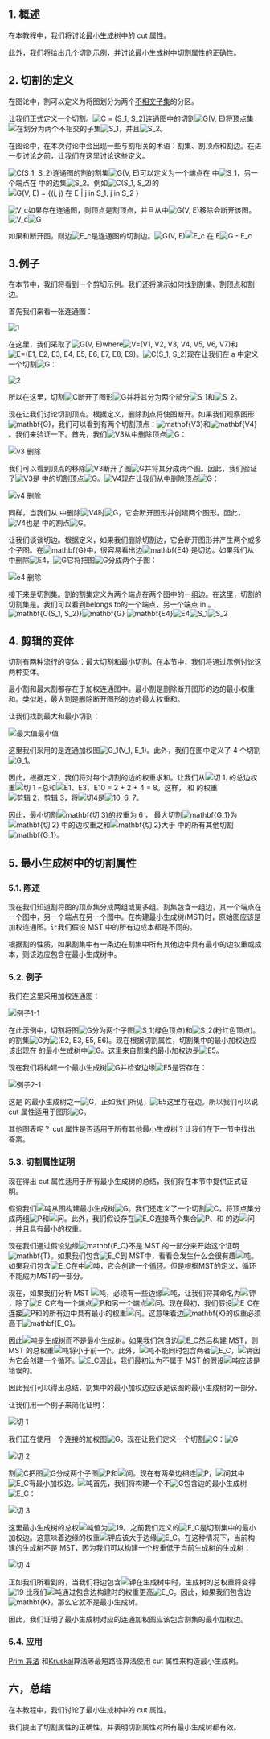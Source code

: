 ## 1. 概述

在本教程中，我们将讨论[最小生成树](https://www.baeldung.com/cs/minimum-spanning-vs-shortest-path-trees)中的 cut 属性。

此外，我们将给出几个切割示例，并讨论最小生成树中切割属性的正确性。

## 2. 切割的定义

在图论中，割可以定义为将图划分为两个[不相交子集](https://en.wikipedia.org/wiki/Disjoint_sets)的分区。

让我们正式定义一个切割。![C = (S_1, S_2)](https://www.baeldung.com/wp-content/ql-cache/quicklatex.com-8182f11bc502aac2f3ebed751f7603c7_l3.svg)连通图中的切割![G(V, E)](https://www.baeldung.com/wp-content/ql-cache/quicklatex.com-eaa54ad1d5903544229dbbebdf92afbd_l3.svg)将顶点集![在](https://www.baeldung.com/wp-content/ql-cache/quicklatex.com-54e215a7a583b4f357a5a627420bcf2f_l3.svg)划分为两个不相交的子集![S_1](https://www.baeldung.com/wp-content/ql-cache/quicklatex.com-84d4bfd3363731567c67eb8a850fd49c_l3.svg)，并且![S_2](https://www.baeldung.com/wp-content/ql-cache/quicklatex.com-cc1abfbd7778f03adf5b5b5d797e0c43_l3.svg)。

在图论中，在本次讨论中会出现一些与割相关的术语：割集、割顶点和割边。在进一步讨论之前，让我们在这里讨论这些定义。

![C(S_1, S_2)](https://www.baeldung.com/wp-content/ql-cache/quicklatex.com-c4b075d2dfe57677d1f468817bbcff64_l3.svg)连通图的割的割集![G(V, E)](https://www.baeldung.com/wp-content/ql-cache/quicklatex.com-eaa54ad1d5903544229dbbebdf92afbd_l3.svg)可以定义为一个端点在 中![S_1](https://www.baeldung.com/wp-content/ql-cache/quicklatex.com-84d4bfd3363731567c67eb8a850fd49c_l3.svg)，另一个端点在 中的边集![S_2](https://www.baeldung.com/wp-content/ql-cache/quicklatex.com-cc1abfbd7778f03adf5b5b5d797e0c43_l3.svg)。例如![C(S_1, S_2)](https://www.baeldung.com/wp-content/ql-cache/quicklatex.com-c4b075d2dfe57677d1f468817bbcff64_l3.svg)的![G(V, E) = {(i, j) 在 E |  j in S_1, j in S_2 }](https://www.baeldung.com/wp-content/ql-cache/quicklatex.com-423af16d92b6c43bfbce5cfa40438eb4_l3.svg)

![V_c](https://www.baeldung.com/wp-content/ql-cache/quicklatex.com-e7c98d16c02d1b832c96dd4194afe57e_l3.svg)如果存在连通图，则顶点是割顶点，并且从中![G(V, E)](https://www.baeldung.com/wp-content/ql-cache/quicklatex.com-eaa54ad1d5903544229dbbebdf92afbd_l3.svg)移除会断开该图。![V_c](https://www.baeldung.com/wp-content/ql-cache/quicklatex.com-e7c98d16c02d1b832c96dd4194afe57e_l3.svg)![G](https://www.baeldung.com/wp-content/ql-cache/quicklatex.com-1e40206e25474f738eeb7ca968031abf_l3.svg)

如果和断开图，则边![E_c](https://www.baeldung.com/wp-content/ql-cache/quicklatex.com-c93297fef9d6f0bb54767d8e81ebf3cb_l3.svg)是连通图的切割边。![G(V, E)](https://www.baeldung.com/wp-content/ql-cache/quicklatex.com-eaa54ad1d5903544229dbbebdf92afbd_l3.svg)![E_c 在 E](https://www.baeldung.com/wp-content/ql-cache/quicklatex.com-162041100987516c90f04766d4d28b24_l3.svg)![G - E_c](https://www.baeldung.com/wp-content/ql-cache/quicklatex.com-c57f415b997d6cbf9063c97c4b7737ff_l3.svg)

## 3.例子

在本节中，我们将看到一个剪切示例。我们还将演示如何找到割集、割顶点和割边。

首先我们来看一张连通图：

![1](https://www.baeldung.com/wp-content/uploads/sites/4/2020/10/1.png)

在这里，我们采取了![G(V, E)](https://www.baeldung.com/wp-content/ql-cache/quicklatex.com-eaa54ad1d5903544229dbbebdf92afbd_l3.svg)where![V=(V1, V2, V3, V4, V5, V6, V7)](https://www.baeldung.com/wp-content/ql-cache/quicklatex.com-12220fa57d9eaa8d453d58067d75fc35_l3.svg)和![E=(E1, E2, E3, E4, E5, E6, E7, E8, E9)](https://www.baeldung.com/wp-content/ql-cache/quicklatex.com-4ead3074d978a513b7bac226cd4d640b_l3.svg)。![C(S_1, S_2)](https://www.baeldung.com/wp-content/ql-cache/quicklatex.com-c4b075d2dfe57677d1f468817bbcff64_l3.svg)现在让我们在 a 中定义一个切割![G](https://www.baeldung.com/wp-content/ql-cache/quicklatex.com-1e40206e25474f738eeb7ca968031abf_l3.svg)：

![2](https://www.baeldung.com/wp-content/uploads/sites/4/2020/10/2.png)

所以在这里，切割![C](https://www.baeldung.com/wp-content/ql-cache/quicklatex.com-ed12970f60569db1dfd9f13289854a0d_l3.svg)断开了图形![G](https://www.baeldung.com/wp-content/ql-cache/quicklatex.com-1e40206e25474f738eeb7ca968031abf_l3.svg)并将其分为两个部分![S_1](https://www.baeldung.com/wp-content/ql-cache/quicklatex.com-84d4bfd3363731567c67eb8a850fd49c_l3.svg)和![S_2](https://www.baeldung.com/wp-content/ql-cache/quicklatex.com-cc1abfbd7778f03adf5b5b5d797e0c43_l3.svg)。

现在让我们讨论切割顶点。根据定义，删除割点将使图断开。如果我们观察图形![mathbf{G}](https://www.baeldung.com/wp-content/ql-cache/quicklatex.com-cd40e30a0123ad10a0c0fd3bcaeb09ce_l3.svg)，我们可以看到有两个切割顶点：![mathbf{V3}](https://www.baeldung.com/wp-content/ql-cache/quicklatex.com-eae47479c35fc7181d30c70fbac19b1e_l3.svg)和![mathbf{V4}](https://www.baeldung.com/wp-content/ql-cache/quicklatex.com-75cf3a54f3cd1df757aeeeeaa7b5c6bf_l3.svg)。我们来验证一下。首先，我们![V3](https://www.baeldung.com/wp-content/ql-cache/quicklatex.com-c1cbf471642379e1134d853c34e0f9ea_l3.svg)从中删除顶点![G](https://www.baeldung.com/wp-content/ql-cache/quicklatex.com-1e40206e25474f738eeb7ca968031abf_l3.svg)：

![v3 删除](https://www.baeldung.com/wp-content/uploads/sites/4/2020/10/v3-remove.png)

我们可以看到顶点的移除![V3](https://www.baeldung.com/wp-content/ql-cache/quicklatex.com-c1cbf471642379e1134d853c34e0f9ea_l3.svg)断开了图![G](https://www.baeldung.com/wp-content/ql-cache/quicklatex.com-1e40206e25474f738eeb7ca968031abf_l3.svg)并将其分成两个图。因此，我们验证了![V3](https://www.baeldung.com/wp-content/ql-cache/quicklatex.com-c1cbf471642379e1134d853c34e0f9ea_l3.svg)是 中的切割顶点![G](https://www.baeldung.com/wp-content/ql-cache/quicklatex.com-1e40206e25474f738eeb7ca968031abf_l3.svg)。![V4](https://www.baeldung.com/wp-content/ql-cache/quicklatex.com-8fe893fb5d100282c2f834c90a38226c_l3.svg)现在让我们从中删除顶点![G](https://www.baeldung.com/wp-content/ql-cache/quicklatex.com-1e40206e25474f738eeb7ca968031abf_l3.svg)：

![v4 删除](https://www.baeldung.com/wp-content/uploads/sites/4/2020/10/v4-remove.png)

同样，当我们从 中删除![V4](https://www.baeldung.com/wp-content/ql-cache/quicklatex.com-8fe893fb5d100282c2f834c90a38226c_l3.svg)时![G](https://www.baeldung.com/wp-content/ql-cache/quicklatex.com-1e40206e25474f738eeb7ca968031abf_l3.svg)，它会断开图形并创建两个图形。因此，![V4](https://www.baeldung.com/wp-content/ql-cache/quicklatex.com-8fe893fb5d100282c2f834c90a38226c_l3.svg)也是 中的割点![G](https://www.baeldung.com/wp-content/ql-cache/quicklatex.com-1e40206e25474f738eeb7ca968031abf_l3.svg)。

让我们谈谈切边。根据定义，如果我们删除切割边，它会断开图形并产生两个或多个子图。在![mathbf{G}](https://www.baeldung.com/wp-content/ql-cache/quicklatex.com-cd40e30a0123ad10a0c0fd3bcaeb09ce_l3.svg)中，很容易看出边![mathbf{E4}](https://www.baeldung.com/wp-content/ql-cache/quicklatex.com-e22ffbfa7812be17e44056c42de8d974_l3.svg) 是切边。如果我们从 中删除![E4](https://www.baeldung.com/wp-content/ql-cache/quicklatex.com-2313d6602964338d0e99b296836be88b_l3.svg)，![G](https://www.baeldung.com/wp-content/ql-cache/quicklatex.com-1e40206e25474f738eeb7ca968031abf_l3.svg)它将把图![G](https://www.baeldung.com/wp-content/ql-cache/quicklatex.com-1e40206e25474f738eeb7ca968031abf_l3.svg)分成两个子图：

![e4 删除](https://www.baeldung.com/wp-content/uploads/sites/4/2020/10/e4-remove.png)

接下来是切割集。割的割集定义为两个端点在两个图中的一组边。在这里，切割的切割集是。我们可以看到belongs to的一个端点，另一个端点 in 。![mathbf{C(S_1, S_2)}](https://www.baeldung.com/wp-content/ql-cache/quicklatex.com-5bbffa975f1463631eedb855c6682e44_l3.svg)![mathbf{G}](https://www.baeldung.com/wp-content/ql-cache/quicklatex.com-cd40e30a0123ad10a0c0fd3bcaeb09ce_l3.svg) ![mathbf{E4}](https://www.baeldung.com/wp-content/ql-cache/quicklatex.com-6bc3f3a333a01588d07cabae8cbeaad6_l3.svg)![E4](https://www.baeldung.com/wp-content/ql-cache/quicklatex.com-2313d6602964338d0e99b296836be88b_l3.svg)![S_1](https://www.baeldung.com/wp-content/ql-cache/quicklatex.com-84d4bfd3363731567c67eb8a850fd49c_l3.svg)![S_2](https://www.baeldung.com/wp-content/ql-cache/quicklatex.com-cc1abfbd7778f03adf5b5b5d797e0c43_l3.svg)

## 4. 剪辑的变体

切割有两种流行的变体：最大切割和最小切割。在本节中，我们将通过示例讨论这两种变体。

最小割和最大割都存在于加权连通图中。最小割是删除断开图形的边的最小权重和。类似地，最大割是删除断开图形的边的最大权重和。

让我们找到最大和最小切割：

![最大值最小值](https://www.baeldung.com/wp-content/uploads/sites/4/2020/10/maxmin.png)

这里我们采用的是连通加权图![G_1(V_1, E_1)](https://www.baeldung.com/wp-content/ql-cache/quicklatex.com-7c29011a8eb493e236892029eade37b5_l3.svg)。此外，我们在图中定义了 4 个切割![G_1](https://www.baeldung.com/wp-content/ql-cache/quicklatex.com-e3192da0128dfabe5fce82166bdc373c_l3.svg)。

因此，根据定义，我们将对每个切割的边的权重求和。让我们从![切 1](https://www.baeldung.com/wp-content/ql-cache/quicklatex.com-248847b24fa1e71e8d69f52fa5db10a8_l3.svg). 的总边权重![切 1 =](https://www.baeldung.com/wp-content/ql-cache/quicklatex.com-8b6f1d938bc871f9f2aeae883091f9eb_l3.svg)总和![E1、E3、E10 = 2 + 2 + 4 = 8](https://www.baeldung.com/wp-content/ql-cache/quicklatex.com-6c06339449c8a2688637d2bde572a74a_l3.svg)。这样， 和 的权重![剪辑 2，剪辑 3，](https://www.baeldung.com/wp-content/ql-cache/quicklatex.com-64f134ba3a768013240e4595d0d6009b_l3.svg)将![切4](https://www.baeldung.com/wp-content/ql-cache/quicklatex.com-9c6250e6eb2ef50ac57fa6e389a19124_l3.svg)是![10, 6, 7](https://www.baeldung.com/wp-content/ql-cache/quicklatex.com-cbf27ea688ae5e98bae90a866e520540_l3.svg)。

因此，最小切割![mathbf{切 3}](https://www.baeldung.com/wp-content/ql-cache/quicklatex.com-b3d2c4f86a88039696cbcae6dd862227_l3.svg)的权重为 6 ， 最大切割![mathbf{G_1}](https://www.baeldung.com/wp-content/ql-cache/quicklatex.com-59fe54ed88f0d8dba51195a3c9924d1b_l3.svg)为![mathbf{切 2}](https://www.baeldung.com/wp-content/ql-cache/quicklatex.com-663b63538015723b1ab7f9738cbd6ea3_l3.svg) 中的边权重之和![mathbf{切 2}](https://www.baeldung.com/wp-content/ql-cache/quicklatex.com-663b63538015723b1ab7f9738cbd6ea3_l3.svg)大于 中的所有其他切割![mathbf{G_1}](https://www.baeldung.com/wp-content/ql-cache/quicklatex.com-59fe54ed88f0d8dba51195a3c9924d1b_l3.svg)。

## 5. 最小生成树中的切割属性

### 5.1. 陈述

现在我们知道割将图的顶点集分成两组或更多组。割集包含一组边，其一个端点在一个图中，另一个端点在另一个图中。在构建最小生成树(MST)时，原始图应该是加权连通图。让我们假设 MST 中的所有边成本都是不同的。

根据割的性质，如果割集中有一条边在割集中所有其他边中具有最小的边权重或成本，则该边应包含在最小生成树中。

### 5.2. 例子

我们在这里采用加权连通图：

![例子1-1](https://www.baeldung.com/wp-content/uploads/sites/4/2020/10/example1-1.png)

在此示例中，切割将图![G](https://www.baeldung.com/wp-content/ql-cache/quicklatex.com-1e40206e25474f738eeb7ca968031abf_l3.svg)分为两个子图![S_1](https://www.baeldung.com/wp-content/ql-cache/quicklatex.com-84d4bfd3363731567c67eb8a850fd49c_l3.svg)(绿色顶点)和![S_2](https://www.baeldung.com/wp-content/ql-cache/quicklatex.com-cc1abfbd7778f03adf5b5b5d797e0c43_l3.svg)(粉红色顶点)。的割集![G](https://www.baeldung.com/wp-content/ql-cache/quicklatex.com-1e40206e25474f738eeb7ca968031abf_l3.svg)为![(E2, E3, E5, E6)](https://www.baeldung.com/wp-content/ql-cache/quicklatex.com-3c2db209295a56d53feff2464498f6b7_l3.svg)。现在根据切割属性，切割集中的最小加权边应该出现在 的最小生成树中![G](https://www.baeldung.com/wp-content/ql-cache/quicklatex.com-1e40206e25474f738eeb7ca968031abf_l3.svg)。这里来自割集的最小加权边是![E5](https://www.baeldung.com/wp-content/ql-cache/quicklatex.com-f46d6135e3e09c0c3a28269890908e95_l3.svg)。

现在我们将构建一个最小生成树![G](https://www.baeldung.com/wp-content/ql-cache/quicklatex.com-1e40206e25474f738eeb7ca968031abf_l3.svg)并检查边缘![E5](https://www.baeldung.com/wp-content/ql-cache/quicklatex.com-f46d6135e3e09c0c3a28269890908e95_l3.svg)是否存在：

![例子2-1](https://www.baeldung.com/wp-content/uploads/sites/4/2020/10/example2-1.png)

这是 的最小生成树之一![G](https://www.baeldung.com/wp-content/ql-cache/quicklatex.com-1e40206e25474f738eeb7ca968031abf_l3.svg)，正如我们所见，![E5](https://www.baeldung.com/wp-content/ql-cache/quicklatex.com-f46d6135e3e09c0c3a28269890908e95_l3.svg)这里存在边。所以我们可以说 cut 属性适用于图形![G](https://www.baeldung.com/wp-content/ql-cache/quicklatex.com-1e40206e25474f738eeb7ca968031abf_l3.svg)。

其他图表呢？ cut 属性是否适用于所有其他最小生成树？让我们在下一节中找出答案。

### 5.3. 切割属性证明

现在得出 cut 属性适用于所有最小生成树的总结，我们将在本节中提供正式证明。

假设我们![吨](https://www.baeldung.com/wp-content/ql-cache/quicklatex.com-7e093fd43ad2c244140c11afe4d4bdff_l3.svg)从图构建最小生成树![G](https://www.baeldung.com/wp-content/ql-cache/quicklatex.com-1e40206e25474f738eeb7ca968031abf_l3.svg)。我们还定义了一个切割![C](https://www.baeldung.com/wp-content/ql-cache/quicklatex.com-ed12970f60569db1dfd9f13289854a0d_l3.svg)，将顶点集分成两组![P](https://www.baeldung.com/wp-content/ql-cache/quicklatex.com-fda1e51b12ba3624074fcbebad72b1fc_l3.svg)和![问](https://www.baeldung.com/wp-content/ql-cache/quicklatex.com-dd440a7af28975f52f03607a49307d46_l3.svg)。此外，我们假设存在![E_C](https://www.baeldung.com/wp-content/ql-cache/quicklatex.com-27bb7e57f60b2008ee44a3845718418d_l3.svg)连接两个集合![P](https://www.baeldung.com/wp-content/ql-cache/quicklatex.com-fda1e51b12ba3624074fcbebad72b1fc_l3.svg)、和 的边![问](https://www.baeldung.com/wp-content/ql-cache/quicklatex.com-dd440a7af28975f52f03607a49307d46_l3.svg)，并且具有最小的权重。

现在我们通过假设边缘![mathbf{E_C}](https://www.baeldung.com/wp-content/ql-cache/quicklatex.com-38f857760802770a4fd824b1321556e0_l3.svg)不是 MST 的一部分来开始这个证明![mathbf{T}](https://www.baeldung.com/wp-content/ql-cache/quicklatex.com-8cd28d45ff41f5e90e5bc849432c480a_l3.svg)。如果我们包含![E_C](https://www.baeldung.com/wp-content/ql-cache/quicklatex.com-27bb7e57f60b2008ee44a3845718418d_l3.svg)到 MST中，看看会发生什么会很有趣![吨](https://www.baeldung.com/wp-content/ql-cache/quicklatex.com-7e093fd43ad2c244140c11afe4d4bdff_l3.svg)。如果我们包含![E_C](https://www.baeldung.com/wp-content/ql-cache/quicklatex.com-27bb7e57f60b2008ee44a3845718418d_l3.svg)在中![吨](https://www.baeldung.com/wp-content/ql-cache/quicklatex.com-7e093fd43ad2c244140c11afe4d4bdff_l3.svg)，它会创建一个[循环](https://www.baeldung.com/cs/cycles-undirected-graph)。但是根据MST的定义，循环不能成为MST的一部分。

现在，如果我们分析 MST ![吨](https://www.baeldung.com/wp-content/ql-cache/quicklatex.com-7e093fd43ad2c244140c11afe4d4bdff_l3.svg)，必须有一些边缘![吨](https://www.baeldung.com/wp-content/ql-cache/quicklatex.com-7e093fd43ad2c244140c11afe4d4bdff_l3.svg)，让我们将其命名为![钾](https://www.baeldung.com/wp-content/ql-cache/quicklatex.com-7fb8d8d37cb2b48aee9e97aee7728d8f_l3.svg)，除了![E_C](https://www.baeldung.com/wp-content/ql-cache/quicklatex.com-27bb7e57f60b2008ee44a3845718418d_l3.svg)它有一个端点![P](https://www.baeldung.com/wp-content/ql-cache/quicklatex.com-fda1e51b12ba3624074fcbebad72b1fc_l3.svg)和另一个端点![问](https://www.baeldung.com/wp-content/ql-cache/quicklatex.com-dd440a7af28975f52f03607a49307d46_l3.svg)。现在最初，我们假设![E_C](https://www.baeldung.com/wp-content/ql-cache/quicklatex.com-27bb7e57f60b2008ee44a3845718418d_l3.svg)在连接![P](https://www.baeldung.com/wp-content/ql-cache/quicklatex.com-fda1e51b12ba3624074fcbebad72b1fc_l3.svg)和的所有边中具有最小的权重![问](https://www.baeldung.com/wp-content/ql-cache/quicklatex.com-dd440a7af28975f52f03607a49307d46_l3.svg)。这意味着边![mathbf{K}](https://www.baeldung.com/wp-content/ql-cache/quicklatex.com-7b14a7490aefdbfda048a0dd63bc126f_l3.svg)的权重必须高于![mathbf{E_C}](https://www.baeldung.com/wp-content/ql-cache/quicklatex.com-38f857760802770a4fd824b1321556e0_l3.svg)。

因此![吨](https://www.baeldung.com/wp-content/ql-cache/quicklatex.com-7e093fd43ad2c244140c11afe4d4bdff_l3.svg)是生成树而不是最小生成树。如果我们包含边![E_C](https://www.baeldung.com/wp-content/ql-cache/quicklatex.com-27bb7e57f60b2008ee44a3845718418d_l3.svg)然后构建 MST，则 MST 的总权重![吨](https://www.baeldung.com/wp-content/ql-cache/quicklatex.com-7e093fd43ad2c244140c11afe4d4bdff_l3.svg)将小于前一个。此外，![吨](https://www.baeldung.com/wp-content/ql-cache/quicklatex.com-7e093fd43ad2c244140c11afe4d4bdff_l3.svg)不能同时包含两者![E_C](https://www.baeldung.com/wp-content/ql-cache/quicklatex.com-27bb7e57f60b2008ee44a3845718418d_l3.svg)，![钾](https://www.baeldung.com/wp-content/ql-cache/quicklatex.com-7fb8d8d37cb2b48aee9e97aee7728d8f_l3.svg)因为它会创建一个循环。![E_C](https://www.baeldung.com/wp-content/ql-cache/quicklatex.com-27bb7e57f60b2008ee44a3845718418d_l3.svg)因此，我们最初认为不属于 MST 的假设![吨](https://www.baeldung.com/wp-content/ql-cache/quicklatex.com-7e093fd43ad2c244140c11afe4d4bdff_l3.svg)应该是错误的。

因此我们可以得出总结，割集中的最小加权边应该是该图的最小生成树的一部分。

让我们用一个例子来简化证明：

![切 1](https://www.baeldung.com/wp-content/uploads/sites/4/2020/10/cut-1.png)

我们正在使用一个连接的加权图![G](https://www.baeldung.com/wp-content/ql-cache/quicklatex.com-1e40206e25474f738eeb7ca968031abf_l3.svg)。现在让我们定义一个切割![C](https://www.baeldung.com/wp-content/ql-cache/quicklatex.com-ed12970f60569db1dfd9f13289854a0d_l3.svg)：![G](https://www.baeldung.com/wp-content/ql-cache/quicklatex.com-1e40206e25474f738eeb7ca968031abf_l3.svg)

![切 2](https://www.baeldung.com/wp-content/uploads/sites/4/2020/10/cut-2.png)

割![C](https://www.baeldung.com/wp-content/ql-cache/quicklatex.com-ed12970f60569db1dfd9f13289854a0d_l3.svg)把图![G](https://www.baeldung.com/wp-content/ql-cache/quicklatex.com-1e40206e25474f738eeb7ca968031abf_l3.svg)分成两个子图![P](https://www.baeldung.com/wp-content/ql-cache/quicklatex.com-fda1e51b12ba3624074fcbebad72b1fc_l3.svg)和![问](https://www.baeldung.com/wp-content/ql-cache/quicklatex.com-dd440a7af28975f52f03607a49307d46_l3.svg)。现在有两条边相连![P](https://www.baeldung.com/wp-content/ql-cache/quicklatex.com-fda1e51b12ba3624074fcbebad72b1fc_l3.svg)，![问](https://www.baeldung.com/wp-content/ql-cache/quicklatex.com-dd440a7af28975f52f03607a49307d46_l3.svg)其中![E_C](https://www.baeldung.com/wp-content/ql-cache/quicklatex.com-27bb7e57f60b2008ee44a3845718418d_l3.svg)有最小加权边。![吨](https://www.baeldung.com/wp-content/ql-cache/quicklatex.com-7e093fd43ad2c244140c11afe4d4bdff_l3.svg)首先，我们将构建一个不![G](https://www.baeldung.com/wp-content/ql-cache/quicklatex.com-1e40206e25474f738eeb7ca968031abf_l3.svg)包含边的最小生成树![E_C](https://www.baeldung.com/wp-content/ql-cache/quicklatex.com-27bb7e57f60b2008ee44a3845718418d_l3.svg)：

![切 3](https://www.baeldung.com/wp-content/uploads/sites/4/2020/10/cut-3.png)

这里最小生成树的总权![吨](https://www.baeldung.com/wp-content/ql-cache/quicklatex.com-7e093fd43ad2c244140c11afe4d4bdff_l3.svg)值为![19](https://www.baeldung.com/wp-content/ql-cache/quicklatex.com-1feb3cd728603c593fe8b9e21dff8938_l3.svg)。之前我们定义的![E_C](https://www.baeldung.com/wp-content/ql-cache/quicklatex.com-27bb7e57f60b2008ee44a3845718418d_l3.svg)是切割集中的最小加权边。这意味着边缘的权重![钾](https://www.baeldung.com/wp-content/ql-cache/quicklatex.com-7fb8d8d37cb2b48aee9e97aee7728d8f_l3.svg)应该大于边缘![E_C](https://www.baeldung.com/wp-content/ql-cache/quicklatex.com-27bb7e57f60b2008ee44a3845718418d_l3.svg)。在这种情况下，当前构建的生成树不是 MST，因为我们可以构建一个权重低于当前生成树的生成树：

![切 4](https://www.baeldung.com/wp-content/uploads/sites/4/2020/10/cut-4-1024x546.png)

正如我们所看到的，当我们将边包含![钾](https://www.baeldung.com/wp-content/ql-cache/quicklatex.com-7fb8d8d37cb2b48aee9e97aee7728d8f_l3.svg)在生成树中时，生成树的总权重将变得![19](https://www.baeldung.com/wp-content/ql-cache/quicklatex.com-1feb3cd728603c593fe8b9e21dff8938_l3.svg) 比我们![吨](https://www.baeldung.com/wp-content/ql-cache/quicklatex.com-7e093fd43ad2c244140c11afe4d4bdff_l3.svg)通过包含边构建时的权重更高![E_C](https://www.baeldung.com/wp-content/ql-cache/quicklatex.com-27bb7e57f60b2008ee44a3845718418d_l3.svg)。因此，如果我们包含边![mathbf{K}](https://www.baeldung.com/wp-content/ql-cache/quicklatex.com-7b14a7490aefdbfda048a0dd63bc126f_l3.svg)，那么它就不是最小生成树。

因此，我们证明了最小生成树对应的连通加权图应该包含割集的最小加权边。

### 5.4. 应用

[Prim 算法](https://www.baeldung.com/java-prim-algorithm) 和[Kruskal](https://www.baeldung.com/cs/kruskals-vs-prims-algorithm)算法等最短路径算法使用 cut 属性来构造最小生成树。

## 六，总结

在本教程中，我们讨论了最小生成树中的 cut 属性。

我们提出了切割属性的正确性，并表明切割属性对所有最小生成树都有效。